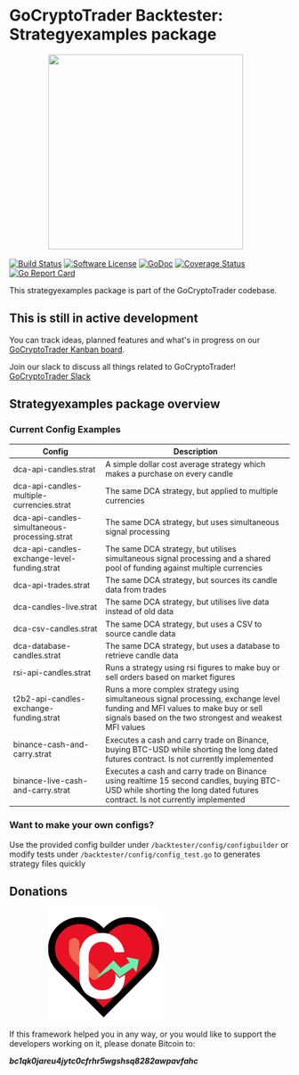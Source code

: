 # GoCryptoTrader Backtester: Strategyexamples package

<img src="/backtester/common/backtester.png?raw=true" width="350px" height="350px" hspace="70">


[![Build Status](https://github.com/thrasher-corp/gocryptotrader/actions/workflows/tests.yml/badge.svg?branch=master)](https://github.com/thrasher-corp/gocryptotrader/actions/workflows/tests.yml)
[![Software License](https://img.shields.io/badge/License-MIT-orange.svg?style=flat-square)](https://github.com/thrasher-corp/gocryptotrader/blob/master/LICENSE)
[![GoDoc](https://godoc.org/github.com/thrasher-corp/gocryptotrader?status.svg)](https://godoc.org/github.com/thrasher-corp/gocryptotrader/backtester/config/strategyexamples)
[![Coverage Status](https://codecov.io/gh/thrasher-corp/gocryptotrader/graph/badge.svg?token=41784B23TS)](https://codecov.io/gh/thrasher-corp/gocryptotrader)
[![Go Report Card](https://goreportcard.com/badge/github.com/thrasher-corp/gocryptotrader)](https://goreportcard.com/report/github.com/thrasher-corp/gocryptotrader)


This strategyexamples package is part of the GoCryptoTrader codebase.

## This is still in active development

You can track ideas, planned features and what's in progress on our [GoCryptoTrader Kanban board](https://github.com/orgs/thrasher-corp/projects/3).

Join our slack to discuss all things related to GoCryptoTrader! [GoCryptoTrader Slack](https://join.slack.com/t/gocryptotrader/shared_invite/zt-38z8abs3l-gH8AAOk8XND6DP5NfCiG_g)

## Strategyexamples package overview

### Current Config Examples

| Config | Description |
| --- | ------ |
| dca-api-candles.strat | A simple dollar cost average strategy which makes a purchase on every candle |
| dca-api-candles-multiple-currencies.strat| The same DCA strategy, but applied to multiple currencies |
| dca-api-candles-simultaneous-processing.strat | The same DCA strategy, but uses simultaneous signal processing |
| dca-api-candles-exchange-level-funding.strat| The same DCA strategy, but utilises simultaneous signal processing and a shared pool of funding against multiple currencies |
| dca-api-trades.strat| The same DCA strategy, but sources its candle data from trades |
| dca-candles-live.strat| The same DCA strategy, but utilises live data instead of old data |
| dca-csv-candles.strat | The same DCA strategy, but uses a CSV to source candle data |
| dca-database-candles.strat | The same DCA strategy, but uses a database to retrieve candle data |
| rsi-api-candles.strat | Runs a strategy using rsi figures to make buy or sell orders based on market figures |
| t2b2-api-candles-exchange-funding.strat | Runs a more complex strategy using simultaneous signal processing, exchange level funding and MFI values to make buy or sell signals based on the two strongest and weakest MFI values |
| binance-cash-and-carry.strat | Executes a cash and carry trade on Binance, buying BTC-USD while shorting the long dated futures contract. Is not currently implemented |
| binance-live-cash-and-carry.strat | Executes a cash and carry trade on Binance using realtime 15 second candles, buying BTC-USD while shorting the long dated futures contract. Is not currently implemented |

### Want to make your own configs?
Use the provided config builder under `/backtester/config/configbuilder` or modify tests under `/backtester/config/config_test.go` to generates strategy files quickly

## Donations

<img src="/docs/assets/donate.png" hspace="70">

If this framework helped you in any way, or you would like to support the developers working on it, please donate Bitcoin to:

***bc1qk0jareu4jytc0cfrhr5wgshsq8282awpavfahc***
